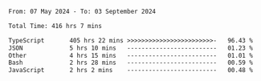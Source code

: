 
<!--START_SECTION:waka-->

```txt
From: 07 May 2024 - To: 03 September 2024

Total Time: 416 hrs 7 mins

TypeScript       405 hrs 22 mins >>>>>>>>>>>>>>>>>>>>>>>>-   96.43 %
JSON             5 hrs 10 mins   -------------------------   01.23 %
Other            4 hrs 15 mins   -------------------------   01.01 %
Bash             2 hrs 28 mins   -------------------------   00.59 %
JavaScript       2 hrs 2 mins    -------------------------   00.48 %
```

<!--END_SECTION:waka-->

<!--

### Hi there 👋
**Iam-cesar/Iam-cesar** is a ✨ _special_ ✨ repository because its `README.md` (this file) appears on your GitHub profile.

Here are some ideas to get you started:

- 🔭 I’m currently working on ...
- 🌱 I’m currently learning ...
- 👯 I’m looking to collaborate on ...
- 🤔 I’m looking for help with ...
- 💬 Ask me about ...
- 📫 How to reach me: ...
- 😄 Pronouns: ...
- ⚡ Fun fact: ...
-->
